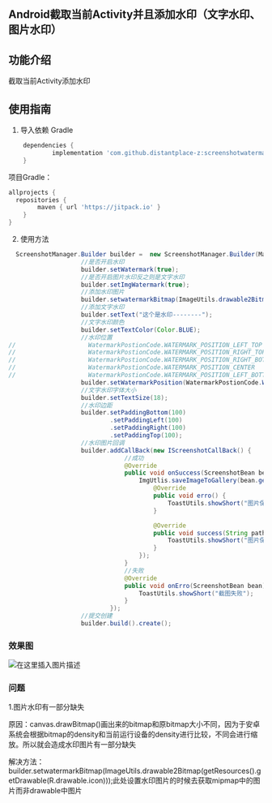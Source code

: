 ## Android截取当前Activity并且添加水印（文字水印、图片水印）
## 功能介绍
 截取当前Activity添加水印
 
 ##	使用指南

 1.	导入依赖
  Gradle
```gradle
	dependencies {
	        implementation 'com.github.distantplace-z:screenshotwatermark:v1.0'
	}
```
项目Gradle：
```gradle
allprojects {
  repositories {
    	maven { url 'https://jitpack.io' }
    }
}
```

2.	使用方法
```java
  ScreenshotManager.Builder builder =  new ScreenshotManager.Builder(MainActivity.this);
                    //是否开启水印
                    builder.setWatermark(true);
                    //是否开启图片水印反之则是文字水印
                    builder.setImgWatermark(true);
                    //添加水印图片    
                    builder.setwatermarkBitmap(ImageUtils.drawable2Bitmap(getResources().getDrawable(R.drawable.icon)));
                    //添加文字水印
                    builder.setText("这个是水印--------");
                    //文字水印颜色
                    builder.setTextColor(Color.BLUE);
                    //水印位置
//                    WatermarkPostionCode.WATERMARK_POSITION_LEFT_TOP
//                    WatermarkPostionCode.WATERMARK_POSITION_RIGHT_TOP
//                    WatermarkPostionCode.WATERMARK_POSITION_RIGHT_BOTTOM
//                    WatermarkPostionCode.WATERMARK_POSITION_CENTER
//                    WatermarkPostionCode.WATERMARK_POSITION_LEFT_BOTTOM
                    builder.setWatermarkPosition(WatermarkPostionCode.WATERMARK_POSITION_LEFT_TOP);
                    //文字水印字体大小
                    builder.setTextSize(18);
                    //水印边距
                    builder.setPaddingBottom(100)
                            .setPaddingLeft(100)
                            .setPaddingRight(100)
                            .setPaddingTop(100);
                    //水印图片回调
                    builder.addCallBack(new IScreenshotCallBack() {
                                //成功
                                @Override
                                public void onSuccess(ScreenshotBean bean) {
                                    ImgUtlis.saveImageToGallery(bean.getBitmap(), mContext, new ImgUtlis.SaveImgCallBack() {
                                        @Override
                                        public void erro() {
                                            ToastUtils.showShort("图片保存失败");
                                        }

                                        @Override
                                        public void success(String path) {
                                            ToastUtils.showShort("图片保存成功保存在：" + path);
                                        }
                                    });
                                }
                                //失败
                                @Override
                                public void onErro(ScreenshotBean bean) {
                                    ToastUtils.showShort("截图失败");
                                }
                            });
                    //提交创建
                    builder.build().create();
```
### 效果图
![在这里插入图片描述](https://img-blog.csdnimg.cn/20181219185021410.png?x-oss-process=image/watermark,type_ZmFuZ3poZW5naGVpdGk,shadow_10,text_aHR0cHM6Ly9ibG9nLmNzZG4ubmV0L3FxXzMzNzIyOTMw,size_16,color_FFFFFF,t_70)
### 问题
1.图片水印有一部分缺失 
	
原因：canvas.drawBitmap()画出来的bitmap和原bitmap大小不同，因为于安卓系统会根据bitmap的density和当前运行设备的density进行比较，不同会进行缩放。所以就会造成水印图片有一部分缺失

解决方法： builder.setwatermarkBitmap(ImageUtils.drawable2Bitmap(getResources().getDrawable(R.drawable.icon)));此处设置水印图片的时候去获取mipmap中的图片而非drawable中图片
